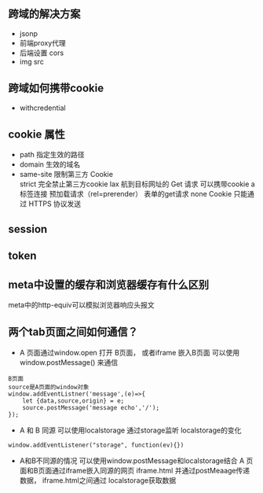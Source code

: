 ## 跨域的解决方案
* jsonp
* 前端proxy代理
* 后端设置 cors
* img src

## 跨域如何携带cookie
* withcredential
## cookie 属性
* path  指定生效的路径
* domain 生效的域名
* same-site 限制第三方 Cookie  
strict 完全禁止第三方cookie
lax 航到目标网址的 Get 请求 可以携带cookie a标签连接 预加载请求（rel=prerender） 表单的get请求
none   Cookie 只能通过 HTTPS 协议发送
## session
## token
## meta中设置的缓存和浏览器缓存有什么区别
meta中的http-equiv可以模拟浏览器响应头报文

## 两个tab页面之间如何通信？
* A 页面通过window.open 打开 B页面， 或者iframe 嵌入B页面 可以使用window.postMessage() 来通信
```
B页面
source是A页面的window对象
window.addEventListner('message',(e)=>{
    let {data,source,origin} = e;
    source.postMessage('message echo','/');
});
```
* A 和 B 同源 可以使用localstorage
通过storage监听 localstorage的变化
```
window.addEventListener("storage", function(ev){})
```
* A和B不同源的情况
可以使用window.postMessage和localstorage结合
A 页面和B页面通过iframe嵌入同源的网页 iframe.html 并通过postMeaage传递数据， iframe.html之间通过 localstorage获取数据
